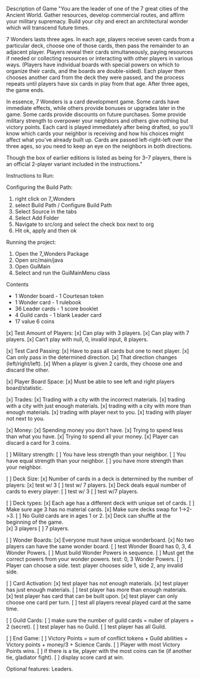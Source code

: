 Description of Game
"You are the leader of one of the 7 great cities of the Ancient World. Gather resources, develop commercial routes, and affirm your military supremacy.
Build your city and erect an architectural wonder which will transcend future times.

7 Wonders lasts three ages. In each age, players receive seven cards from a particular deck, choose one of those cards, then pass the remainder to an adjacent player.
Players reveal their cards simultaneously, paying resources if needed or collecting resources or interacting with other players in various ways.
(Players have individual boards with special powers on which to organize their cards, and the boards are double-sided).
Each player then chooses another card from the deck they were passed, and the process repeats until players have six cards in play from that age.
After three ages, the game ends.

In essence, 7 Wonders is a card development game. Some cards have immediate effects, while others provide bonuses or upgrades later in the game.
Some cards provide discounts on future purchases. Some provide military strength to overpower your neighbors and others give nothing but victory points.
Each card is played immediately after being drafted, so you'll know which cards your neighbor is receiving and how his choices might affect what you've already built up.
Cards are passed left-right-left over the three ages, so you need to keep an eye on the neighbors in both directions.

Though the box of earlier editions is listed as being for 3–7 players, there is an official 2-player variant included in the instructions."

Instructions to Run:

Configuring the Build Path:
1. right click on 7_Wonders
2. select Build Path / Configure Build Path
3. Select Source in the tabs
4. Select Add Folder
5. Navigate to src/org and select the check box next to org
6. Hit ok, apply and then ok

Running the project:
1. Open the 7_Wonders Package
2. Open src/main/java
3. Open GuiMain
4. Select and run the GuiMainMenu class

Contents
- 1 Wonder board - 1 Courtesan token
- 1 Wonder card - 1 rulebook
- 36 Leader cards - 1 score booklet
- 4 Guild cards - 1 blank Leader card
- 17 value 6 coins

[x] Test Amount of Players:
    [x] Can play with 3 players.
    [x] Can play with 7 players.
    [x] Can't play with null, 0, invalid input, 8 players.

[x] Test Card Passing:
    [x] Have to pass all cards but one to next player.
    [x] Can only pass in the determined direction.
    [x] That direction changes (left/right/left).
    [x] When a player is given 2 cards, they choose one and discard the other.

[x] Player Board Space:
    [x] Must be able to see left and right players board/statistic.

[x] Trades:
    [x] Trading with a city with the incorrect materials.
    [x] trading with a city with just enough materials.
    [x] trading with a city with more than enough materials.
    [x] trading with player next to you.
    [x] trading with player not next to you.

[x] Money:
    [x] Spending money you don't have.
    [x] Trying to spend less than what you have.
    [x] Trying to spend all your money.
    [x] Player can discard a card for 3 coins.

[ ] Military strength:
    [ ] You have less strength than your neighbor.
    [ ] You have equal strength than your neighbor.
    [ ] you have more strength than your neighbor.

[ ] Deck Size:
    [x] Number of cards in a deck is determined by the number of players: 
        [x] test w/ 3
        [ ] test w/ 7 players.
    [x] Deck deals equal number of cards to every player: 
        [ ] test w/ 3
        [ ] test w/7 players.

[ ] Deck types:
    [x] Each age has a different deck with unique set of cards.
    [ ] Make sure age 3 has no material cards.
    [x] Make sure decks swap for 1->2->3.
    [ ] No Guild cards are in ages 1 or 2.
    [x] Deck can shuffle at the beginning of the game.  
        [x] 3 players
        [ ] 7 players.

[ ] Wonder Boards:
    [x] Everyone must have unique wonderboard.
    [x] No two players can have the same wonder board.
    [ ] test Wonder Board has 0, 3, 4 Wonder Powers.
    [ ] Must build Wonder Powers in sequence.
    [ ] Must get the correct powers from your wonder powers.  test: 0, 3 Wonder Powers.
    [ ] Player can choose a side. test: player chooses side 1, side 2, any invalid side.

[ ] Card Activation:
    [x] test player has not enough materials.
    [x] test player has just enough materials.
    [ ] test player has more than enough materials.
    [x] test player has card that can be built upon.
    [x] test player can only choose one card per turn.
    [ ] test all players reveal played card at the same time.

[ ] Guild Cards:
    [ ] make sure the number of guild cards = nuber of players + 2  (secret).
    [ ] test player has no Guild.
    [ ] test player has all Guild.

[ ] End Game:
    [ ] Victory Points = sum of conflict tokens + Guild abilities + Victory points + money/3 + Science Cards.
    [ ] Player with most Victory Points wins.
    [ ] if there is a tie, player with the most coins can tie (if another tie, gladiator fight).
    [ ] display score card at win.

Optional features:
Leaders.


